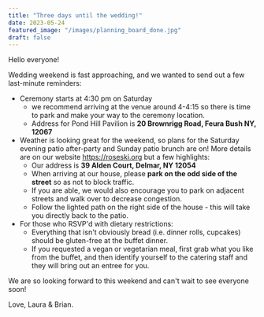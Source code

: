```yaml
---
title: "Three days until the wedding!"
date: 2023-05-24
featured_image: "/images/planning_board_done.jpg"
draft: false
---
```


Hello everyone!

Wedding weekend is fast approaching, and we wanted to send out a few last-minute reminders:

- Ceremony starts at 4:30 pm on Saturday
    - we recommend arriving at the venue around 4-4:15 so there is time to park and make your way to the ceremony location. 
    - Address for Pond Hill Pavilion is __20 Brownrigg Road, Feura Bush NY, 12067__
- Weather is looking great for the weekend, so plans for the Saturday evening patio after-party and Sunday patio brunch are on! More details are on our website <https://roseski.org> but a few highlights:
    - Our address is __39 Alden Court, Delmar, NY 12054__
    - When arriving at our house, please __park on the odd side of the street__ so as not to block traffic. 
    - If you are able, we would also encourage you to park on adjacent streets and walk over to decrease congestion. 
    - Follow the lighted path on the right side of the house - this will take you directly back to the patio. 
- For those who RSVP'd with dietary restrictions: 
    - Everything that isn't obviously bread (i.e. dinner rolls, cupcakes) should be gluten-free at the buffet dinner. 
    - If you requested a vegan or vegetarian meal, first grab what you like from the buffet, and then identify yourself to the catering staff and they will bring out an entree for you.

We are so looking forward to this weekend and can't wait to see everyone soon!

Love,
Laura & Brian. 